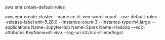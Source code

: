 aws emr create-default-roles

aws emr create-cluster --name cc-iit-emr-word-count --use-default-roles --release-label emr-5.28.0 --instance-count 3 --instance-type m4.large --applications Name=JupyterHub Name=Spark Name=Hadoop --ec2-attributes KeyName=iit-vivo  --log-uri s3://cc-iit-emr/logs/

